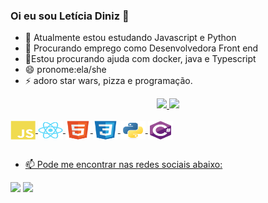 ### Oi eu  sou Letícia Diniz 👋


- 🌱 Atualmente estou estudando Javascript e Python
- 🔭 Procurando emprego como Desenvolvedora Front end 
- 🤔Estou procurando ajuda com docker, java e Typescript
- 😄 pronome:ela/she
- ⚡ adoro star wars, pizza e programação.

<div align="center">
  <a href="https://github.com/Leticia-1523">
  <img height="180em" src="https://github-readme-stats.vercel.app/api?username=Leticia-1523&show_icons=true&theme=dracula&include_all_commits=true&count_private=true"/>
  <img height="180em" src="https://github-readme-stats.vercel.app/api/top-langs/?username=Leticia-1523&layout=compact&langs_count=7&theme=dracula"/>
</div>

  <div style="display: inline_block"><br>
    <img align="center" alt="tycia-Js" height="30" width="40" src="https://raw.githubusercontent.com/devicons/devicon/master/icons/javascript/javascript-plain.svg">
    <img align="center" alt="tycia-React" height="30" width="40" src="https://raw.githubusercontent.com/devicons/devicon/master/icons/react/react-original.svg">
    <img align="center" alt="tycia-HTML" height="30" width="40" src="https://raw.githubusercontent.com/devicons/devicon/master/icons/html5/html5-original.svg">
    <img align="center" alt="tycia-CSS" height="30" width="40" src="https://raw.githubusercontent.com/devicons/devicon/master/icons/css3/css3-original.svg">
    <img align="center" alt="tycia-Python" height="30" width="40" src="https://raw.githubusercontent.com/devicons/devicon/master/icons/python/python-original.svg">
    <img align="center" alt="tycia-Csharp" height="30" width="40" src="https://raw.githubusercontent.com/devicons/devicon/master/icons/csharp/csharp-original.svg">
   
  </div>
  
  ##
  - 📫 Pode me encontrar nas redes sociais abaixo:
  <div>
    <a href="https://www.instagram.com/leticiady7/" target="_blank"><img src="https://img.shields.io/badge/-Instagram-%23E4405F?style=for-the-        badge&logo=instagram&logoColor=white" target="_blank"></a>
    <a href="https://www.linkedin.com/in/letícia-diniz-28a421195/" target="_blank"><img src="https://img.shields.io/badge/-LinkedIn-%230077B5?style=for-the-    badge&logo=linkedin&logoColor=white" target="_blank"></a>   
  </div>
 

